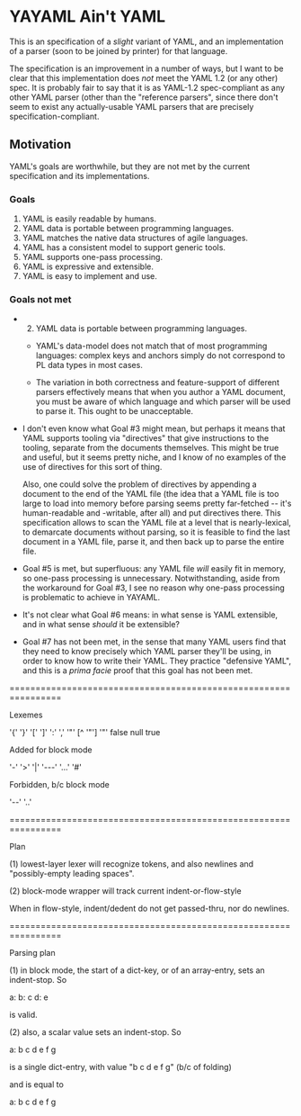 # YAYAML Ain't YAML

This is an specification of a *slight* variant of
YAML, and an implementation of a parser (soon to be joined by printer) for that language.

The specification is an improvement in a number of ways, but I want to
be clear that this implementation does *not* meet the YAML 1.2 (or any
other) spec.  It is probably fair to say that it is as YAML-1.2
spec-compliant as any other YAML parser (other than the "reference
parsers", since there don't seem to exist any actually-usable YAML
parsers that are precisely specification-compliant.


## Motivation

YAML's goals are worthwhile, but they are not met by the current
specification and its implementations.

### Goals

1. YAML is easily readable by humans.
2. YAML data is portable between programming languages.
3. YAML matches the native data structures of agile languages.
4. YAML has a consistent model to support generic tools.
5. YAML supports one-pass processing.
6. YAML is expressive and extensible.
7. YAML is easy to implement and use.

### Goals not met

* 2. YAML data is portable between programming languages.

	* YAML's data-model does not match that of most programming
	  languages: complex keys and anchors simply do not correspond to
	  PL data types in most cases.
  
	* The variation in both correctness and feature-support of
      different parsers effectively means that when you author a YAML
      document, you must be aware of which language and which parser
      will be used to parse it.  This ought to be unacceptable.
  
* I don't even know what Goal #3 might mean, but perhaps it means that
  YAML supports tooling via "directives" that give instructions to the
  tooling, separate from the documents themselves.  This might be true
  and useful, but it seems pretty niche, and I know of no examples of
  the use of directives for this sort of thing.

  Also, one could solve the problem of directives by appending a
  document to the end of the YAML file (the idea that a YAML file is
  too large to load into memory before parsing seems pretty
  far-fetched -- it's human-readable and -writable, after all) and put
  directives there.  This specification allows to scan the YAML file
  at a level that is nearly-lexical, to demarcate documents without
  parsing, so it is feasible to find the last document in a YAML file,
  parse it, and then back up to parse the entire file.

* Goal #5 is met, but superfluous: any YAML file *will* easily fit in
  memory, so one-pass processing is unnecessary.  Notwithstanding,
 aside from the workaround for Goal #3, I see no reason why one-pass
  processing is problematic to achieve in YAYAML.

* It's not clear what Goal #6 means: in what sense is YAML extensible,
  and in what sense *should* it be extensible?
  
* Goal #7 has not been met, in the sense that many YAML users find
  that they need to know precisely which YAML parser they'll be using,
  in order to know how to write their YAML.  They practice "defensive
  YAML", and this is a *prima facie* proof that this goal has not been
  met.



================================================================

Lexemes

'{' '}' '[' ']' ':' ','
'"' [^ '"'] '"'
false
null
true

<number>

Added for block mode

'-'
'>'
'|'
'---'
'...'
'#'

<raw-strings>

Forbidden, b/c block mode

'--'
'..'

================================================================

Plan

(1) lowest-layer lexer will recognize tokens, and also newlines and
"possibly-empty leading spaces".

(2) block-mode wrapper will track current indent-or-flow-style

When in flow-style, indent/dedent do not get passed-thru, nor do
newlines.

================================================================

Parsing plan

(1) in block mode, the start of a dict-key, or of an array-entry, sets
an indent-stop.  So

a: b: c
   d: e

is valid.

(2) also, a scalar value sets an indent-stop.  So

a: b c d
   e f g

is a single dict-entry, with value "b c d e f g" (b/c of folding)

and is equal to

a:
 b c d
 e f g
